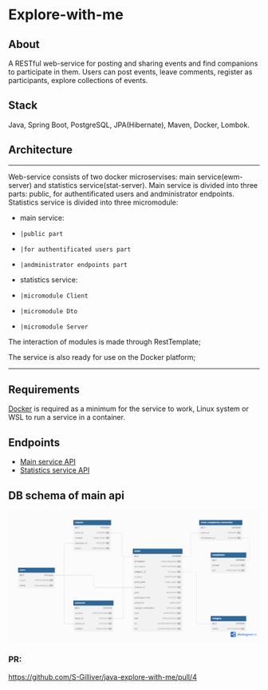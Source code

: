 # Explore-with-me

## About
A RESTful web-service for posting and sharing events and find companions to participate in them. Users can post events, leave comments, register as participants, explore collections of events.

## Stack
Java, Spring Boot, PostgreSQL, JPA(Hibernate), Maven, Docker, Lombok.

## Architecture
_______________________________________________________________
Web-service consists of two docker microservises: main service(ewm-server) and statistics service(stat-server). 
Main service is divided into three parts: public, for authentificated users and andministrator endpoints.
Statistics service is divided into three micromodule:
- main service:
-     |public part
-     |for authentificated users part
-     |andministrator endpoints part
- statistics service: 
-     |micromodule Client
-     |micromodule Dto
-     |micromodule Server

The interaction of modules is made through RestTemplate;

The service is also ready for use on the Docker platform;
_______________________________________________________________

## Requirements
[Docker](https://www.docker.com/) is required as a minimum for the service to work, Linux system or WSL to run a service in a container. 

## Endpoints
- [Main service API](./ewm-stats-service-spec.json)
- [Statistics service API](./ewm-main-service-spec.json)

## DB schema of main api
![Screenshot](schema.png)

### PR:
https://github.com/S-Gilliver/java-explore-with-me/pull/4
